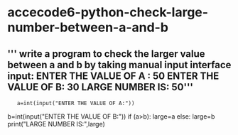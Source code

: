 # accecode6-python-check-large-number-between-a-and-b
''' write a program to check the larger value between a and b by taking manual input interface
input: ENTER THE VALUE OF A : 50
       ENTER THE VALUE OF B: 30
       LARGE NUMBER IS: 50'''
-------------------------------------------------------------------
       a=int(input("ENTER THE VALUE OF A:"))
b=int(input("ENTER THE VALUE OF B:"))
if (a>b):
    large=a
else:
    large=b
print("LARGE NUMBER IS:",large)
